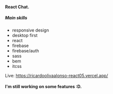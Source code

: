 #### React Chat.
##### Main skills
- responsive design
- desktop first
- react
- firebase
- firebase/auth
- sass
- bem
- itcss

Live: https://ricardoolivaalonso-react05.vercel.app/

#### I'm still working on some features :D.

